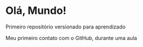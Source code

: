 # Olá, Mundo!
 Primeiro repositório versionado para aprendizado

 Meu primeiro contato com o GitHub, durante uma aula
